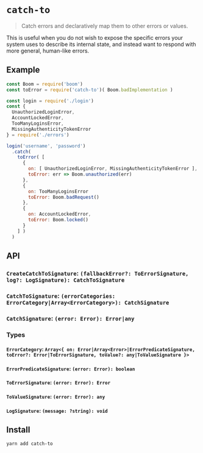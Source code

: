 # `catch-to`
> Catch errors and declaratively map them to other errors or values.

This is useful when you do not wish to expose the specific errors your system
uses to describe its internal state, and instead want to respond with more general, human-like errors.

## Example

```js
const Boom = require('boom')
const toError = require('catch-to')( Boom.badImplementation )

const login = require('./login')
const {
  UnauthorizedLoginError,
  AccountLockedError,
  TooManyLoginsError,
  MissingAuthenticityTokenError
} = require('./errors')

login('username', 'password')
  .catch(
    toError( [
      {
        on: [ UnauthorizedLoginError, MissingAuthenticityTokenError ],
        toError: err => Boom.unauthorized(err)
      },
      {
        on: TooManyLoginsError
        toError: Boom.badRequest()
      },
      {
        on: AccountLockedError,
        toError: Boom.locked()
      }
    ] )
  )
```

## API

### `CreateCatchToSignature`: `(fallbackError?: ToErrorSignature, log?: LogSignature): CatchToSignature`

### `CatchToSignature`: `(errorCategories: ErrorCategory|Array<ErrorCategory>): CatchSignature`

### `CatchSignature`: `(error: Error): Error|any`

### Types

#### `ErrorCategory`: `Array<{ on: Error|Array<Error>|ErrorPredicateSignature, toError?: Error|ToErrorSignature, toValue?: any|ToValueSignature }>`

#### `ErrorPredicateSignature`: `(error: Error): boolean`

#### `ToErrorSignature`: `(error: Error): Error`

#### `ToValueSignature`: `(error: Error): any`

#### `LogSignature`: `(message: ?string): void`

## Install

```sh
yarn add catch-to
```
